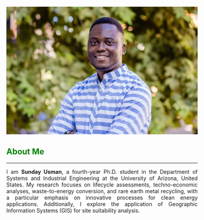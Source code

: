 ![Profile Image](assets/images/profile-picture.jpg)

## <span style="color: green;">**About Me**</span>  <!-- green -->
<hr> <!-- This adds a horizontal line -->
<div style="text-align: justify;">
I am <strong>Sunday Usman</strong>, a fourth-year Ph.D. student in the Department of Systems and Industrial Engineering at the University of Arizona, United States. My research focuses on lifecycle assessments, techno-economic analyses, waste-to-energy conversion, and rare earth metal recycling, with a particular emphasis on innovative processes for clean energy applications. Additionally, I explore the application of Geographic Information Systems (GIS) for site suitability analysis.
</div>
